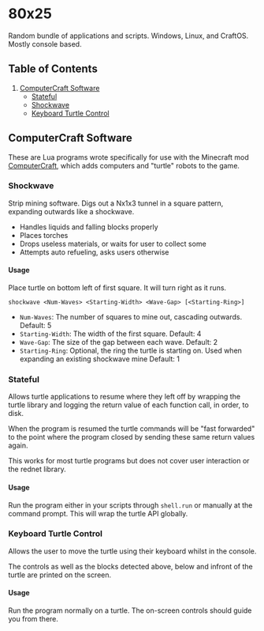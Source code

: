 # 80x25

Random bundle of applications and scripts. Windows, Linux, and CraftOS.
Mostly console based.


## Table of Contents

1. [ComputerCraft Software](#computercraft-software)
	- [Stateful](#stateful)
	- [Shockwave](#shockwave)
	- [Keyboard Turtle Control](#keyboard-turtle-control)


## ComputerCraft Software

These are Lua programs wrote specifically for use with the Minecraft mod
[ComputerCraft](http://www.computercraft.info), which adds computers and
"turtle" robots to the game.

### Shockwave

Strip mining software. Digs out a Nx1x3 tunnel in a square pattern, expanding
outwards like a shockwave.

- Handles liquids and falling blocks properly
- Places torches
- Drops useless materials, or waits for user to collect some
- Attempts auto refueling, asks users otherwise

#### Usage

Place turtle on bottom left of first square. It will turn right as it runs.

```
shockwave <Num-Waves> <Starting-Width> <Wave-Gap> [<Starting-Ring>]
```

- `Num-Waves`: The number of squares to mine out, cascading outwards.
Default: 5
- `Starting-Width`: The width of the first square.
Default: 4
- `Wave-Gap`: The size of the gap between each wave.
Default: 2
- `Starting-Ring`: Optional, the ring the turtle is starting on. Used when
expanding an existing shockwave mine
Default: 1

### Stateful

Allows turtle applications to resume where they left off by wrapping the turtle
library and logging the return value of each function call, in order, to disk.

When the program is resumed the turtle commands will be "fast forwarded" to the
point where the program closed by sending these same return values again.

This works for most turtle programs but does not cover user interaction or
the rednet library.

#### Usage

Run the program either in your scripts through `shell.run` or manually at the
command prompt. This will wrap the turtle API globally.

### Keyboard Turtle Control

Allows the user to move the turtle using their keyboard whilst in the console.

The controls as well as the blocks detected above, below and infront of the
turtle are printed on the screen.

#### Usage

Run the program normally on a turtle. The on-screen controls should guide you
from there.
